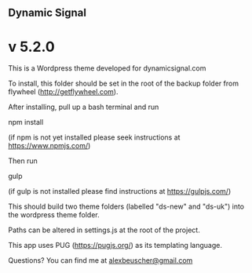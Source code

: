 ## Dynamic Signal
# v 5.2.0

This is a Wordpress theme developed for dynamicsignal.com

To install, this folder should be set in the root of the backup folder from flywheel (http://getflywheel.com).

After installing, pull up a bash terminal and run

  npm install

(if npm is not yet installed please seek instructions at https://www.npmjs.com/)

Then run

  gulp

(if gulp is not installed please find instructions at https://gulpjs.com/)

This should build two theme folders (labelled "ds-new" and "ds-uk") into the wordpress theme folder.

Paths can be altered in settings.js at the root of the project.

This app uses PUG (https://pugjs.org/) as its templating language.

Questions? You can find me at alexbeuscher@gmail.com
